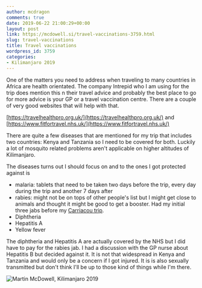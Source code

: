 ```yaml
---
author: mcdragon
comments: true
date: 2019-06-22 21:00:29+00:00
layout: post
link: https://mcdowell.si/travel-vaccinations-3759.html
slug: travel-vaccinations
title: Travel vaccinations
wordpress_id: 3759
categories:
- Kilimanjaro 2019
---
```





One of the matters you need to address when traveling to many countries in Africa are health orientated. The company Intrepid who I am using for the trip does mention this n their travel advice and probably the best place to go for more advice is your GP or a travel vaccination centre. There are a couple of very good websites that will help with that.







[https://travelhealthpro.org.uk/](https://travelhealthpro.org.uk/) and [https://www.fitfortravel.nhs.uk/](https://www.fitfortravel.nhs.uk/)







There are quite a few diseases that are mentioned for my trip that includes two countries: Kenya and Tanzania so I need to be covered for both. Luckily a lot of mosquito related problems aren't applicable on higher altitudes of Kilimanjaro.







The diseases turns out I should focus on and to the ones I got protected against is







  * malaria: tablets that need to be taken two days before the trip, every day during the trip and another 7 days after
  * rabies: might not be on tops of other people's list but I might get close to animals and thought it might be good to get a booster. Had my initial three jabs before my [Carriacou trip](https://mcdowell.si/category/veterinary-medicine/carriacou-2015).
  * Diphtheria
  * Hepatitis A
  * Yellow fever






The diphtheria and Hepatitis A are actually covered by the NHS but I did   have to pay for the rabies jab. I had a discussion with the GP nurse about Hepatitis B but decided against it. It is not that widespread in Kenya and Tanzania and would only be a concern if I got injured. It is is also sexually transmitted but don't think I'll be up to those kind of things while I'm there.







![Martin McDowell, Kilimanjaro 2019](https://img.mcdowell.si/2019/03/martin-kili.ai_.svg_.png)



